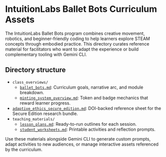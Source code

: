 # IntuitionLabs Ballet Bots Curriculum Assets

The IntuitionLabs Ballet Bots program combines creative movement, robotics, and beginner-friendly coding to help learners explore STEAM concepts through embodied practice. This directory curates reference material for facilitators who want to adapt the experience or build complementary tooling with Gemini CLI.

## Directory structure

- `class_overviews/`
  - [`ballet_bots.md`](./class_overviews/ballet_bots.md): Curriculum goals, narrative arc, and module breakdown.
  - [`minting_system_overview.md`](./class_overviews/minting_system_overview.md): Token and badge mechanics that reward learner progress.
- [`adaptive_ethics_secure_edition.md`](./adaptive_ethics_secure_edition.md): DOI-backed reference sheet for the Secure Edition research bundle.
- `teaching_materials/`
  - [`lesson_plans.md`](./teaching_materials/lesson_plans.md): Ready-to-run outlines for each session.
  - [`student_worksheets.md`](./teaching_materials/student_worksheets.md): Printable activities and reflection prompts.

Use these materials alongside Gemini CLI to generate custom prompts, adapt activities to new audiences, or manage interactive assets referenced by the curriculum.
